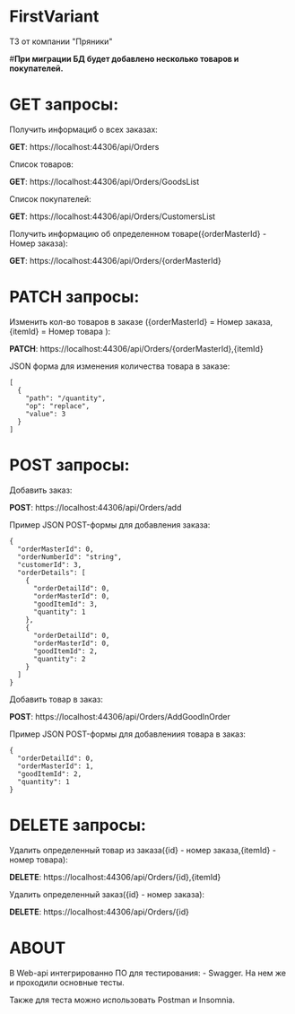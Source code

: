 # FirstVariant
ТЗ от компании "Пряники"

#**При миграции БД будет добавлено несколько товаров и покупателей.**

# GET запросы:

Получить информациб о всех заказах:

**GET**: https://localhost:44306/api/Orders

Список товаров:

**GET**: https://localhost:44306/api/Orders/GoodsList

Список покупателей:

**GET**: https://localhost:44306/api/Orders/CustomersList

Получить информацию об определенном товаре({orderMasterId} - Номер заказа):

**GET**: https://localhost:44306/api/Orders/{orderMasterId}

# PATCH запросы:

Изменить кол-во товаров в заказе ({orderMasterId} = Номер заказа, {itemId} = Номер товара ):

**PATCH**: https://localhost:44306/api/Orders/{orderMasterId},{itemId}

JSON форма для изменения количества товара в заказе:
```````````````````````````````````````````````
[
  {
    "path": "/quantity",
    "op": "replace",
    "value": 3
  }
]
```````````````````````````````````````````````

# POST запросы:

Добавить заказ:

**POST**: https://localhost:44306/api/Orders/add

Пример JSON POST-формы для добавления заказа:
`````````````````````````````````````````````
{
  "orderMasterId": 0,
  "orderNumberId": "string",
  "customerId": 3,
  "orderDetails": [
    {
      "orderDetailId": 0,
      "orderMasterId": 0,
      "goodItemId": 3,
      "quantity": 1
    },
    {
      "orderDetailId": 0,
      "orderMasterId": 0,
      "goodItemId": 2,
      "quantity": 2
    }
  ]
}
``````````````````````````````````````````````````

Добавить товар в заказ:

**POST**: https://localhost:44306/api/Orders/AddGoodInOrder

Пример JSON POST-формы для добавлениия товара в заказ:
``````````````````````````````````````````
{
  "orderDetailId": 0,
  "orderMasterId": 1,
  "goodItemId": 2,
  "quantity": 1
}
``````````````````````````````````````````

# DELETE запросы:

Удалить определенный товар из заказа({id} - номер заказа,{itemId} - номер товара):

**DELETE**: https://localhost:44306/api/Orders/{id},{itemId}

Удалить определенный заказ({id} - номер заказа):

**DELETE**: https://localhost:44306/api/Orders/{id}


# ABOUT

В Web-api интегрированно ПО для тестирования: - Swagger. На нем же и проходили основные тесты.

Также для теста можно использовать Postman и Insomnia.




